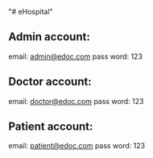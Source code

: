 "# eHospital" 

## Admin account:
email: admin@edoc.com
pass word: 123

## Doctor account:
email: doctor@edoc.com
pass word: 123

## Patient account:
email: patient@edoc.com
pass word: 123